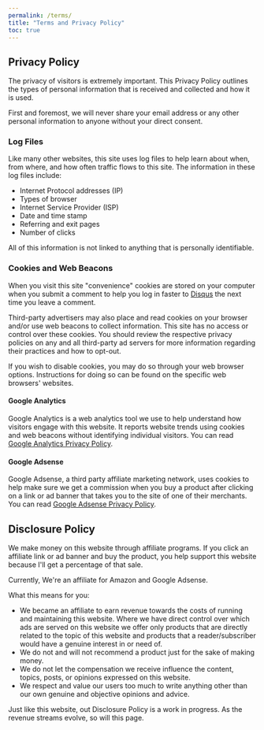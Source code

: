 ```yaml
---
permalink: /terms/
title: "Terms and Privacy Policy"
toc: true
---
```


## Privacy Policy

The privacy of visitors is extremely important. This Privacy Policy outlines the types of personal information that is received and collected and how it is used.

First and foremost, we will never share your email address or any other personal information to anyone without your direct consent.

### Log Files

Like many other websites, this site uses log files to help learn about when, from where, and how often traffic flows to this site. The information in these log files include:

* Internet Protocol addresses (IP)
* Types of browser
* Internet Service Provider (ISP)
* Date and time stamp
* Referring and exit pages
* Number of clicks

All of this information is not linked to anything that is personally identifiable.

### Cookies and Web Beacons

When you visit this site "convenience" cookies are stored on your computer when you submit a comment to help you log in faster to [Disqus](http://disqus.com) the next time you leave a comment.

Third-party advertisers may also place and read cookies on your browser and/or use web beacons to collect information. This site has no access or control over these cookies. You should review the respective privacy policies on any and all third-party ad servers for more information regarding their practices and how to opt-out.

If you wish to disable cookies, you may do so through your web browser options. Instructions for doing so can be found on the specific web browsers' websites.

#### Google Analytics

Google Analytics is a web analytics tool we use to help understand how visitors engage with this website. It reports website trends using cookies and web beacons without identifying individual visitors. You can read [Google Analytics Privacy Policy](http://www.google.com/analytics/learn/privacy.html).

#### Google Adsense

Google Adsense, a third party affiliate marketing network, uses cookies to help make sure we get a commission when you buy a product after clicking on a link or ad banner that takes you to the site of one of their merchants. You can read [Google Adsense Privacy Policy](http://support.google.com/adsense/bin/answer.py?hl=en&answer=48182).

## Disclosure Policy

We make money on this website through affiliate programs. If you click an affiliate link or ad banner and buy the product, you help support this website because I'll get a percentage of that sale.

Currently, We're an affiliate for Amazon and Google Adsense.

What this means for you:

* We became an affiliate to earn revenue towards the costs of running and maintaining this website. Where we have direct control over which ads are served on this website we offer only products that are directly related to the topic of this website and products that a reader/subscriber would have a genuine interest in or need of.
* We do not and will not recommend a product just for the sake of making money.
* We do not let the compensation we receive influence the content, topics, posts, or opinions expressed on this website.
* We respect and value our users too much to write anything other than our own genuine and objective opinions and advice.

Just like this website, out Disclosure Policy is a work in progress. As the revenue streams evolve, so will this page.